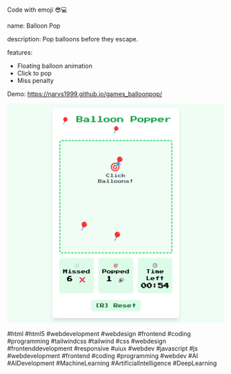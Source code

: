 Code with emoji 😎💻

name: Balloon Pop

description: Pop balloons before they escape.

features:
- Floating balloon animation
- Click to pop
- Miss penalty

Demo: https://narvs1999.github.io/games_balloonpop/

![Demo Image](demo-image.png)

#html #html5 #webdevelopment #webdesign #frontend #coding #programming #tailwindcss #tailwind #css #webdesign #frontenddevelopment #responsive #uiux #webdev #javascript #js #webdevelopment #frontend #coding #programming #webdev #AI #AIDevelopment #MachineLearning #ArtificialIntelligence #DeepLearning 



